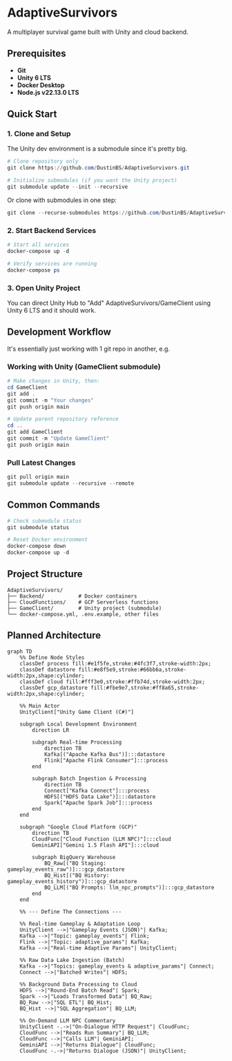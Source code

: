 # AdaptiveSurvivors

A multiplayer survival game built with Unity and cloud backend.

## Prerequisites

- **Git**
- **Unity 6 LTS**
- **Docker Desktop**
- **Node.js v22.13.0 LTS**

## Quick Start

### 1. Clone and Setup

The Unity dev environment is a submodule since it's pretty big.

```powershell
# Clone repository only
git clone https://github.com/DustinBS/AdaptiveSurvivors.git

# Initialize submodules (if you want the Unity project)
git submodule update --init --recursive
```

Or clone with submodules in one step:
```powershell
git clone --recurse-submodules https://github.com/DustinBS/AdaptiveSurvivors.git
```

### 2. Start Backend Services

```powershell
# Start all services
docker-compose up -d

# Verify services are running
docker-compose ps
```

### 3. Open Unity Project

You can direct Unity Hub to "Add" AdaptiveSurvivors/GameClient using Unity 6 LTS and it should work.

## Development Workflow

It's essentially just working with 1 git repo in another, e.g.

### Working with Unity (GameClient submodule)

```powershell
# Make changes in Unity, then:
cd GameClient
git add .
git commit -m "Your changes"
git push origin main

# Update parent repository reference
cd ..
git add GameClient
git commit -m "Update GameClient"
git push origin main
```

### Pull Latest Changes

```powershell
git pull origin main
git submodule update --recursive --remote
```

## Common Commands

```powershell
# Check submodule status
git submodule status

# Reset Docker environment
docker-compose down
docker-compose up -d
```

## Project Structure

```
AdaptiveSurvivors/
├── Backend/           # Docker containers
├── CloudFunctions/    # GCP Serverless functions
├── GameClient/        # Unity project (submodule)
└── docker-compose.yml, .env.example, other files
```

## Planned Architecture
```mermaid
graph TD
    %% Define Node Styles
    classDef process fill:#e1f5fe,stroke:#4fc3f7,stroke-width:2px;
    classDef datastore fill:#e8f5e9,stroke:#66bb6a,stroke-width:2px,shape:cylinder;
    classDef cloud fill:#fff3e0,stroke:#ffb74d,stroke-width:2px;
    classDef gcp_datastore fill:#fbe9e7,stroke:#ff8a65,stroke-width:2px,shape:cylinder;

    %% Main Actor
    UnityClient["Unity Game Client (C#)"]

    subgraph Local Development Environment
        direction LR

        subgraph Real-time Processing
            direction TB
            Kafka[("Apache Kafka Bus")]:::datastore
            Flink["Apache Flink Consumer"]:::process
        end

        subgraph Batch Ingestion & Processing
            direction TB
            Connect["Kafka Connect"]:::process
            HDFS[("HDFS Data Lake")]:::datastore
            Spark["Apache Spark Job"]:::process
        end
    end

    subgraph "Google Cloud Platform (GCP)"
        direction TB
        CloudFunc["Cloud Function (LLM NPC)"]:::cloud
        GeminiAPI["Gemini 1.5 Flash API"]:::cloud

        subgraph BigQuery Warehouse
            BQ_Raw[("BQ Staging: gameplay_events_raw")]:::gcp_datastore
            BQ_Hist[("BQ History: gameplay_events_history")]:::gcp_datastore
            BQ_LLM[("BQ Prompts: llm_npc_prompts")]:::gcp_datastore
        end
    end

    %% --- Define The Connections ---

    %% Real-time Gameplay & Adaptation Loop
    UnityClient -->|"Gameplay Events (JSON)"| Kafka;
    Kafka -->|"Topic: gameplay_events"| Flink;
    Flink -->|"Topic: adaptive_params"| Kafka;
    Kafka -->|"Real-time Adaptive Params"| UnityClient;

    %% Raw Data Lake Ingestion (Batch)
    Kafka -->|"Topics: gameplay_events & adaptive_params"| Connect;
    Connect -->|"Batched Writes"| HDFS;

    %% Background Data Processing to Cloud
    HDFS -->|"Round-End Batch Read"| Spark;
    Spark -->|"Loads Transformed Data"| BQ_Raw;
    BQ_Raw -->|"SQL ETL"| BQ_Hist;
    BQ_Hist -->|"SQL Aggregation"| BQ_LLM;

    %% On-Demand LLM NPC Commentary
    UnityClient -.->|"On-Dialogue HTTP Request"| CloudFunc;
    CloudFunc -->|"Reads Run Summary"| BQ_LLM;
    CloudFunc -->|"Calls LLM"| GeminiAPI;
    GeminiAPI -->|"Returns Dialogue"| CloudFunc;
    CloudFunc -.->|"Returns Dialogue (JSON)"| UnityClient;
```